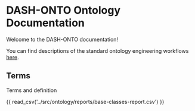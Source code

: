 # DASH-ONTO Ontology Documentation

[//]: # "This file is meant to be edited by the ontology maintainer."

Welcome to the DASH-ONTO documentation!

You can find descriptions of the standard ontology engineering workflows [here](odk-workflows/index.md).


## Terms

Terms and definition

{{ read_csv('../src/ontology/reports/base-classes-report.csv') }}